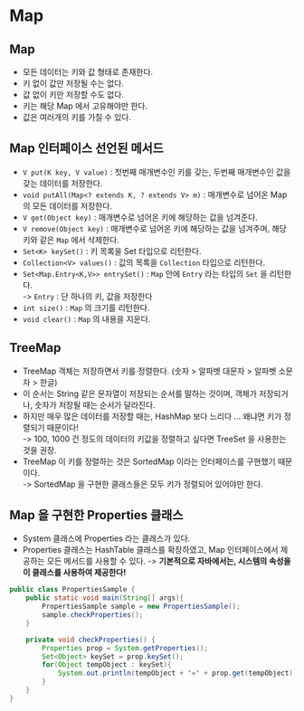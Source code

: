 # Map

## Map

* 모든 데이터는 키와 값 형태로 존재한다.
* 키 없이 값만 저장될 수는 없다.
* 값 없이 키만 저장할 수도 없다.
* 키는 해당 Map 에서 고유해야만 한다.
* 값은 여러개의 키를 가질 수 있다.

## Map 인터페이스 선언된 메서드

* `V put(K key, V value)` : 첫번째 매개변수인 키를 갖는, 두번째 매개변수인 값을 갖는 데이터를 저장한다.
* `void putAll(Map<? extends K, ? extends V> m)` : 매개변수로 넘어온 Map 의 모든 데이터를 저장한다.
* `V get(Object key)` : 매개변수로 넘어온 키에 해당하는 값을 넘겨준다.
* `V remove(Object key)` : 매개변수로 넘어온 키에 해당하는 값을 넘겨주며, 해당 키와 같은 `Map` 에서 삭제한다.
* `Set<K> keySet()` : 키 목록을 Set 타입으로 리턴한다.
* `Collection<V> values()` : 값의 목록을 `Collection` 타입으로 리턴한다.
* `Set<Map.Entry<K,V>> entrySet()` : `Map` 안에 `Entry` 라는 타입의 `Set` 을 리턴한다.\
  \-> `Entry` : 단 하나의 키, 값을 저장한다
* `int size()` : `Map` 의 크기를 리턴한다.
* `void clear()` : `Map` 의 내용을 지운다.

## TreeMap

* TreeMap 객체는 저장하면서 키를 정렬한다. (숫자 > 알파벳 대문자 > 알파벳 소문자 > 한글)
* 이 순서는 String 같은 문자열이 저장되는 순서를 말하는 것이며, 객체가 저장되거나, 숫자가 저장될 때는 순서가 달라진다.
* 하지만 매우 많은 데이터를 저장할 때는, HashMap 보다 느리다 ... 왜냐면 키가 정렬되기 때문이다!\
  \-> 100, 1000 건 정도의 데이터의 키값을 정렬하고 싶다면 TreeSet 을 사용한는 것을 권장.
* TreeMap 이 키를 정렬하는 것은 SortedMap 이라는 인터페이스를 구현했기 때문이다.\
  \-> SortedMap 을 구현한 클래스들은 모두 키가 정렬되어 있어야만 한다.

## Map 을 구현한 Properties 클래스

* System 클래스에 Properties 라는 클래스가 있다.
* Properties 클래스는 HashTable 클래스를 확장하였고, Map 인터페이스에서 제공하는 모든 메서드를 사용할 수 있다. -> **기본적으로 자바에서는, 시스템의 속성을 이 클래스를 사용하여 제공한다!**

```java
public class PropertiesSample {
    public static void main(String[] args){
        PropertiesSample sample = new PropertiesSample();
        sample.checkProperties();
    }

    private void checkProperties() {
        Properties prop = System.getProperties();
        Set<Object> keySet = prop.keySet();
        for(Object tempObject : keySet){
            System.out.println(tempObject + "=" + prop.get(tempObject));
        }
    }
}
```
